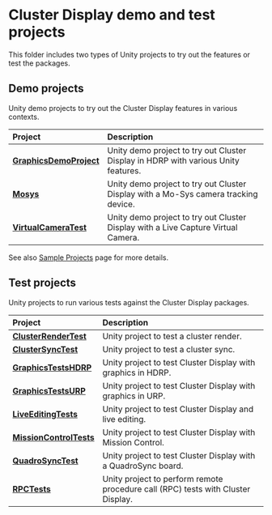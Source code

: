 # Cluster Display demo and test projects

This folder includes two types of Unity projects to try out the features or test the packages.

## Demo projects

Unity demo projects to try out the Cluster Display features in various contexts.

| Project | Description |
|:---|:---|
| **[GraphicsDemoProject](GraphicsDemoProject)** | Unity demo project to try out Cluster Display in HDRP with various Unity features. |
| **[Mosys](Mosys)** | Unity demo project to try out Cluster Display with a Mo-Sys camera tracking device. |
| **[VirtualCameraTest](VirtualCameraTest)** | Unity demo project to try out Cluster Display with a Live Capture Virtual Camera. |

See also [Sample Projects](source/com.unity.cluster-display/Documentation~/sample-projects.md) page for more details.

## Test projects

Unity projects to run various tests against the Cluster Display packages.

| Project | Description |
|:---|:---|
| **[ClusterRenderTest](ClusterRenderTest)** | Unity project to test a cluster render. |
| **[ClusterSyncTest](ClusterSyncTests)** | Unity project to test a cluster sync. |
| **[GraphicsTestsHDRP](GraphicsTestsHDRP)** | Unity project to test Cluster Display with graphics in HDRP. |
| **[GraphicsTestsURP](GraphicsTestsURP)** | Unity project to test Cluster Display with graphics in URP. |
| **[LiveEditingTests](LiveEditingTests)** | Unity project to test Cluster Display and live editing. |
| **[MissionControlTests](MissionControlTests)** | Unity project to test Cluster Display with Mission Control. |
| **[QuadroSyncTest](QuadroSyncTest)** | Unity project to test Cluster Display with a QuadroSync board. |
| **[RPCTests](RPCTests)** | Unity project to perform remote procedure call (RPC) tests with Cluster Display. |
